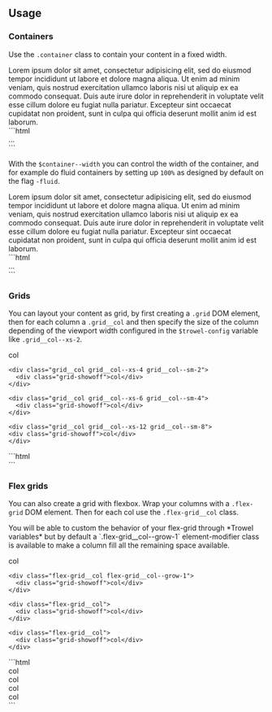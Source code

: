 ## Usage

### Containers

Use the `.container` class to contain your content in a fixed width.

<div class="preview">
  <div class="container">
    Lorem ipsum dolor sit amet, consectetur adipisicing elit, sed do eiusmod tempor incididunt ut labore et dolore magna aliqua. Ut enim ad minim veniam, quis nostrud exercitation ullamco laboris nisi ut aliquip ex ea commodo consequat. Duis aute irure dolor in reprehenderit in voluptate velit esse cillum dolore eu fugiat nulla pariatur. Excepteur sint occaecat cupidatat non proident, sunt in culpa qui officia deserunt mollit anim id est laborum.
  </div>
</div>  
```html
<div class="container">
  ...
</div>
```

With the `$container--width` you can control the width of the container, and for example do fluid containers by setting up `100%` as designed by default on the flag `-fluid`.

<div class="preview">
  <div class="container container--fluid">
    Lorem ipsum dolor sit amet, consectetur adipisicing elit, sed do eiusmod tempor incididunt ut labore et dolore magna aliqua. Ut enim ad minim veniam, quis nostrud exercitation ullamco laboris nisi ut aliquip ex ea commodo consequat. Duis aute irure dolor in reprehenderit in voluptate velit esse cillum dolore eu fugiat nulla pariatur. Excepteur sint occaecat cupidatat non proident, sunt in culpa qui officia deserunt mollit anim id est laborum.
  </div>
</div>  
```html
<div class="container container--fluid">
  ...
</div>
```

### Grids
You can layout your content as grid, by first creating a `.grid` DOM element, then for each column a `.grid__col` and then specify the size of the column depending of the viewport width configured in the `$trowel-config` variable like `.grid__col--xs-2`.

<div class="preview">
  <div class="grid">
    <div class="grid__col grid__col--xs-2 grid__col--sm-10">
      <div class="grid-showoff">col</div>
    </div>

    <div class="grid__col grid__col--xs-4 grid__col--sm-2">
      <div class="grid-showoff">col</div>
    </div>

    <div class="grid__col grid__col--xs-6 grid__col--sm-4">
      <div class="grid-showoff">col</div>
    </div>

    <div class="grid__col grid__col--xs-12 grid__col--sm-8">
    <div class="grid-showoff">col</div>
    </div>
  </div>
</div>  
```html
<div class="grid">
  <div class="grid__col grid__col--xs-2 grid__col--sm-10"></div>
  <div class="grid__col grid__col--xs-4 grid__col--sm-2"></div>
  <div class="grid__col grid__col--xs-6 grid__col--sm-4"></div>
  <div class="grid__col grid__col--xs-12 grid__col--sm-8"></div>
</div>
```


### Flex grids
You can also create a grid with flexbox. Wrap your columns with a `.flex-grid` DOM element. Then for each col use the `.flex-grid__col` class.


<p class="callout callout--success">You will be able to custom the behavior of your flex-grid through *Trowel variables* but by default a `.flex-grid__col--grow-1` element-modifier class is available to make a column fill all the remaining space available.</p>

<div class="preview">
  <div class="flex-grid">
    <div class="flex-grid__col">
      <div class="grid-showoff">col</div>
    </div>

    <div class="flex-grid__col flex-grid__col--grow-1">
      <div class="grid-showoff">col</div>
    </div>

    <div class="flex-grid__col">
      <div class="grid-showoff">col</div>
    </div>

    <div class="flex-grid__col">
      <div class="grid-showoff">col</div>
    </div>
  </div>
</div>
```html
<div class="flex-grid">
  <div class="flex-grid__col">
    <div class="grid-showoff">col</div>
  </div>

  <div class="flex-grid__col flex-grid__col--grow-1">
    <div class="grid-showoff">col</div>
  </div>

  <div class="flex-grid__col">
    <div class="grid-showoff">col</div>
  </div>

  <div class="flex-grid__col">
    <div class="grid-showoff">col</div>
  </div>
</div>
```